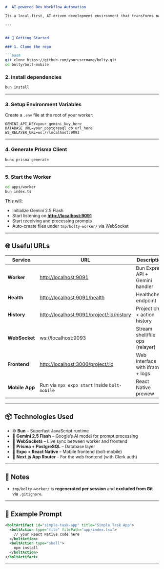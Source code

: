 ```md
#  AI-powered Dev Workflow Automation

Its a local-first, AI-driven development environment that transforms natural language prompts into complete working codebases, executes shell commands, and updates files in real time. Built using Bun, Gemini 2.5 Flash, and Prisma.

---


## 🚀 Getting Started

### 1. Clone the repo

```bash
git clone https://github.com/yourusername/bolty.git
cd bolty/bolt-mobile
````

### 2. Install dependencies

```bash
bun install
```

---

### 3. Setup Environment Variables

Create a `.env` file at the root of your worker:

```env
GEMINI_API_KEY=your_gemini_key_here
DATABASE_URL=your_postgresql_db_url_here
WS_RELAYER_URL=ws://localhost:9093
```

---

### 4. Generate Prisma Client

```bash
bunx prisma generate
```

---

### 5. Start the Worker

```bash
cd apps/worker
bun index.ts
```

This will:

* Initialize Gemini 2.5 Flash
* Start listening on **[http://localhost:9091](http://localhost:9091)**
* Start receiving and processing prompts
* Auto-create files under `tmp/bolty-worker/` via WebSocket

---

## 🌐 Useful URLs

| Service        | URL                                                                                     | Description                      |
| -------------- | --------------------------------------------------------------------------------------- | -------------------------------- |
| **Worker**     | [http://localhost:9091](http://localhost:9091)                                          | Bun Express API + Gemini handler |
| **Health**     | [http://localhost:9091/health](http://localhost:9091/health)                            | Healthcheck endpoint             |
| **History**    | [http://localhost:9091/project/\:id/history](http://localhost:9091/project/:id/history) | Project chat + action history    |
| **WebSocket**  | ws\://localhost:9093                                                                    | Stream shell/file ops (relayer)  |
| **Frontend**   | [http://localhost:3000/project/\:id](http://localhost:3000/project/:id)                 | Web interface with iframe + logs |
| **Mobile App** | Run via `npx expo start` inside `bolt-mobile`                                           | React Native preview             |

---

## 📦 Technologies Used

* ⚙️ **Bun** – Superfast JavaScript runtime
* 🧠 **Gemini 2.5 Flash** – Google’s AI model for prompt processing
* 📡 **WebSockets** – Live sync between worker and frontend
* 🧬 **Prisma + PostgreSQL** – Database layer
* 📱 **Expo + React Native** – Mobile frontend (bolt-mobile)
* 🧩 **Next.js App Router** – For the web frontend (with Clerk auth)

---

## 📌 Notes

* `tmp/bolty-worker/` is **regenerated per session** and **excluded from Git** via `.gitignore`.

---

## 🤖 Example Prompt

```xml
<boltArtifact id="simple-task-app" title="Simple Task App">
  <boltAction type="file" filePath="app/index.tsx">
    // your React Native code here
  </boltAction>
  <boltAction type="shell">
    npm install
  </boltAction>
</boltArtifact>
```

---
